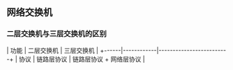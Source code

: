## 网络交换机

### 二层交换机与三层交换机的区别

| 功能 | 二层交换机 | 三层交换机              |
+------|------------|-------------------------+
| 协议 | 链路层协议 | 链路层协议 + 网络层协议 |
